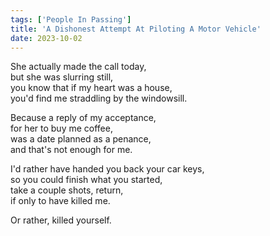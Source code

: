 ```yaml
---
tags: ['People In Passing']
title: 'A Dishonest Attempt At Piloting A Motor Vehicle'
date: 2023-10-02
---
```


She actually made the call today,  
but she was slurring still,  
you know that if my heart was a house,  
you'd find me straddling by the windowsill.

Because a reply of my acceptance,  
for her to buy me coffee,  
was a date planned as a penance,  
and that's not enough for me.

I'd rather have handed you back your car keys,  
so you could finish what you started,  
take a couple shots, return,  
if only to have killed me.

Or rather, killed yourself.
